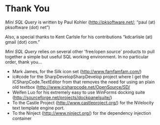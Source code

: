 Thank You
=========

*Mini SQL Query* is written by Paul Kohler (http://pksoftware.net/; “paul (at) pksoftware (dot) net”)

Also, a special thanks to Kent Carlsle for his contributions “kdcarlisle (at) gmail (dot) com.”

*Mini SQL Query* relies on several other 'free/open source' products to pull together a simple but useful SQL working environment. In no particular order, thank you... 

- Mark James, for the Silk icon set (http://www.famfamfam.com/) 
- ic#code for the SharpDevelopSharpDevelop project where I get the ICSharpCode.TextEditor from that removes the need for using an plain old textbox (http://www.icsharpcode.net/OpenSource/SD/
- Weifen Luo for his extremely easy to use WinForms docking suite (http://sourceforge.net/projects/dockpanelsuite/)
- To the Castle Project (http://www.castleproject.org/) for the NVelocity text template engine port.
- To the Ninject (http://www.ninject.org/) for the dependency injection container
